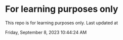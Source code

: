 # For learning purposes only
This repo is for learning purposes only.
Last updated at

Friday, September 8, 2023 10:44:24 AM

